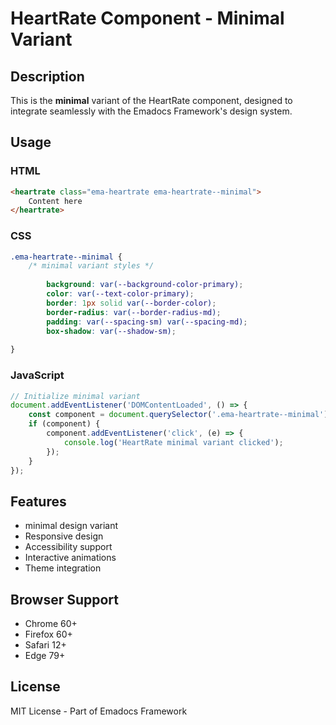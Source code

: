 # HeartRate Component - Minimal Variant

## Description
This is the **minimal** variant of the HeartRate component, designed to integrate seamlessly with the Emadocs Framework's design system.

## Usage

### HTML
```html
<heartrate class="ema-heartrate ema-heartrate--minimal">
    Content here
</heartrate>
```

### CSS
```css
.ema-heartrate--minimal {
    /* minimal variant styles */
    
        background: var(--background-color-primary);
        color: var(--text-color-primary);
        border: 1px solid var(--border-color);
        border-radius: var(--border-radius-md);
        padding: var(--spacing-sm) var(--spacing-md);
        box-shadow: var(--shadow-sm);
    
}
```

### JavaScript
```javascript
// Initialize minimal variant
document.addEventListener('DOMContentLoaded', () => {
    const component = document.querySelector('.ema-heartrate--minimal');
    if (component) {
        component.addEventListener('click', (e) => {
            console.log('HeartRate minimal variant clicked');
        });
    }
});
```

## Features
- minimal design variant
- Responsive design
- Accessibility support
- Interactive animations
- Theme integration

## Browser Support
- Chrome 60+
- Firefox 60+
- Safari 12+
- Edge 79+

## License
MIT License - Part of Emadocs Framework
